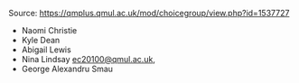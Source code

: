 Source: https://qmplus.qmul.ac.uk/mod/choicegroup/view.php?id=1537727

- Naomi Christie
- Kyle Dean
- Abigail Lewis
- Nina Lindsay ec20100@qmul.ac.uk,
- George Alexandru Smau